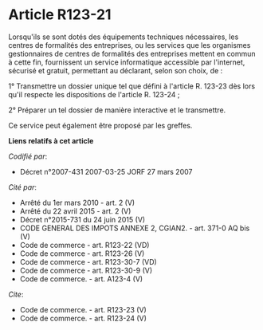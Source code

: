 # Article R123-21

Lorsqu'ils se sont dotés des équipements techniques nécessaires, les centres de formalités des entreprises, ou les services
que les organismes gestionnaires de centres de formalités des entreprises mettent en commun à cette fin, fournissent un
service informatique accessible par l'internet, sécurisé et gratuit, permettant au déclarant, selon son choix, de :

1° Transmettre un dossier unique tel que défini à l'article R. 123-23 dès lors qu'il respecte les dispositions de l'article
R. 123-24 ;

2° Préparer un tel dossier de manière interactive et le transmettre.

Ce service peut également être proposé par les greffes.

**Liens relatifs à cet article**

_Codifié par_:

  - Décret n°2007-431 2007-03-25 JORF 27 mars 2007

_Cité par_:

  - Arrêté du 1er mars 2010 - art. 2 (V)
  - Arrêté du 22 avril 2015 - art. 2 (V)
  - Décret n°2015-731 du 24 juin 2015 (V)
  - CODE GENERAL DES IMPOTS ANNEXE 2, CGIAN2. - art. 371-0 AQ bis (V)
  - Code de commerce - art. R123-22 (VD)
  - Code de commerce - art. R123-26 (V)
  - Code de commerce - art. R123-30-7 (VD)
  - Code de commerce - art. R123-30-9 (V)
  - Code de commerce. - art. A123-4 (V)

_Cite_:

  - Code de commerce. - art. R123-23 (V)
  - Code de commerce. - art. R123-24 (V)
